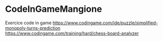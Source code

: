 # CodeInGameMangione
Exercice code in game
https://www.codingame.com/ide/puzzle/simplified-monopoly-turns-prediction
https://www.codingame.com/training/hard/chess-board-analyzer
